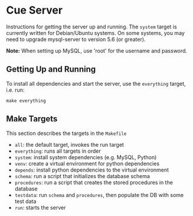 # Cue Server
Instructions for getting the server up and running.
The `system` target is currently written for Debian/Ubuntu systems.
On some systems, you may need to upgrade mysql-server to version 5.6 (or greater).

**Note:** When setting up MySQL, use 'root' for the username and password.

## Getting Up and Running
To install all dependencies and start the server, use the `everything` target, i.e. run:
```
make everything
```

## Make Targets
This section describes the targets in the `Makefile`
- `all`: the default target, invokes the run target
- `everything`: runs all targets in order
- `system`: install system dependencies (e.g. MySQL, Python)
- `venv`: create a virtual environment for python dependencies
- `depends`: install python dependencies to the virtual environment
- `schema`: run a script that initializes the database schema
- `procedures`: run a script that creates the stored procedures in the database
- `testdata`: run `schema` and `procedures`, then populate the DB with some test data
- `run`: starts the server
